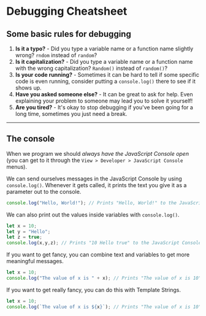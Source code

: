 # Debugging Cheatsheet

## Some basic rules for debugging

1. __Is it a typo?__ - Did you type a variable name or a function name slightly wrong? `rndom` instead of `random`?
1. __Is it capitalization?__ - Did you type a variable name or a function name with the wrong capitalization? `Random()` instead of `random()`?
1. __Is your code running?__ - Sometimes it can be hard to tell if some specific code is even running, consider putting a `console.log()` there to see if it shows up.
1. __Have you asked someone else?__ - It can be great to ask for help. Even explaining your problem to someone may lead you to solve it yourself!
1. __Are you tired?__ - It's okay to stop debugging if you've been going for a long time, sometimes you just need a break.

---

## The console

When we program we should _always have the JavaScript Console open_ (you can get to it through the `View > Developer > JavaScript Console` menus).

We can send ourselves messages in the JavaScript Console by using `console.log()`. Whenever it gets called, it prints the text you give it as a parameter out to the console.

```javascript
console.log("Hello, World!"); // Prints "Hello, World!" to the JavaScript Console
```

We can also print out the values inside variables with `console.log()`.

```javascript
let x = 10;
let y = "Hello";
let z = true;
console.log(x,y,z); // Prints "10 Hello true" to the JavaScript Console
```

If you want to get fancy, you can combine text and variables to get more meaningful messages.

```javascript
let x = 10;
console.log("The value of x is " + x); // Prints "The value of x is 10" to the JavaScript Console
```

If you want to get really fancy, you can do this with Template Strings.

```javascript
let x = 10;
console.log(`The value of x is ${x}`); // Prints "The value of x is 10" to the JavaScript Console
```
